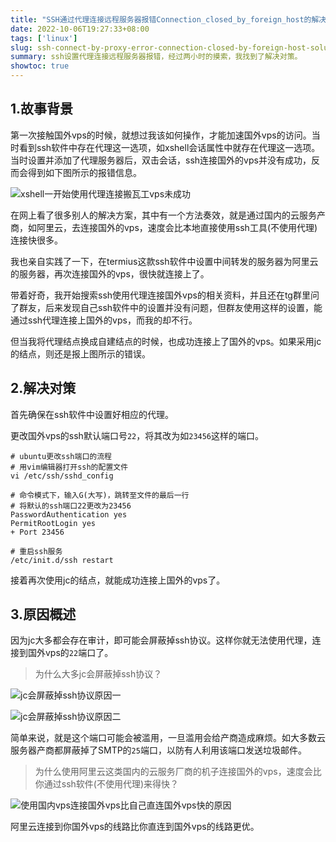 ```yaml
---
title: "SSH通过代理连接远程服务器报错Connection_closed_by_foreign_host的解决对策."
date: 2022-10-06T19:27:33+08:00
tags: ['linux']
slug: ssh-connect-by-proxy-error-connection-closed-by-foreign-host-solution
summary: ssh设置代理连接远程服务器报错，经过两小时的摸索，我找到了解决对策。
showtoc: true
---
```




## 1.故事背景

第一次接触国外vps的时候，就想过我该如何操作，才能加速国外vps的访问。当时看到ssh软件中存在代理这一选项，如xshell会话属性中就存在代理这一选项。当时设置并添加了代理服务器后，双击会话，ssh连接国外的vps并没有成功，反而会得到如下图所示的报错信息。

![xshell一开始使用代理连接搬瓦工vps未成功](https://vip2.loli.net/2022/10/06/5AjmBMCSaDZpJGf.png)

在网上看了很多别人的解决方案，其中有一个方法奏效，就是通过国内的云服务产商，如阿里云，去连接国外的vps，速度会比本地直接使用ssh工具(不使用代理)连接快很多。

我也亲自实践了一下，在termius这款ssh软件中设置中间转发的服务器为阿里云的服务器，再次连接国外的vps，很快就连接上了。

带着好奇，我开始搜索ssh使用代理连接国外vps的相关资料，并且还在tg群里问了群友，后来发现自己ssh软件中的设置并没有问题，但群友使用这样的设置，能通过ssh代理连接上国外的vps，而我的却不行。

但当我将代理结点换成自建结点的时候，也成功连接上了国外的vps。如果采用jc的结点，则还是报上图所示的错误。



## 2.解决对策

首先确保在ssh软件中设置好相应的代理。

更改国外vps的ssh默认端口号`22`，将其改为如`23456`这样的端口。

```shell
# ubuntu更改ssh端口的流程
# 用vim编辑器打开ssh的配置文件
vi /etc/ssh/sshd_config

# 命令模式下，输入G(大写)，跳转至文件的最后一行
# 将默认的ssh端口22更改为23456
PasswordAuthentication yes
PermitRootLogin yes
+ Port 23456

# 重启ssh服务
/etc/init.d/ssh restart
```

接着再次使用jc的结点，就能成功连接上国外的vps了。



## 3.原因概述

因为jc大多都会存在审计，即可能会屏蔽掉ssh协议。这样你就无法使用代理，连接到国外vps的`22`端口了。

> 为什么大多jc会屏蔽掉ssh协议？

![jc会屏蔽掉ssh协议原因一](https://vip2.loli.net/2022/10/06/QHnjU9pqyEfXko7.png)

![jc会屏蔽掉ssh协议原因二](https://vip2.loli.net/2022/10/06/gySPfXzAYVFdn9u.png)

简单来说，就是这个端口可能会被滥用，一旦滥用会给产商造成麻烦。如大多数云服务器产商都屏蔽掉了SMTP的`25`端口，以防有人利用该端口发送垃圾邮件。

> 为什么使用阿里云这类国内的云服务厂商的机子连接国外的vps，速度会比你通过ssh软件(不使用代理)来得快？

![使用国内vps连接国外vps比自己直连国外vps快的原因](https://vip2.loli.net/2022/10/06/DScJHjIoWXhZ5Mq.png)

阿里云连接到你国外vps的线路比你直连到国外vps的线路更优。